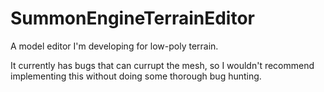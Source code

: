 # SummonEngineTerrainEditor
A model editor I'm developing for low-poly terrain.

It currently has bugs that can currupt the mesh, so I wouldn't recommend implementing this without doing some thorough bug hunting.
